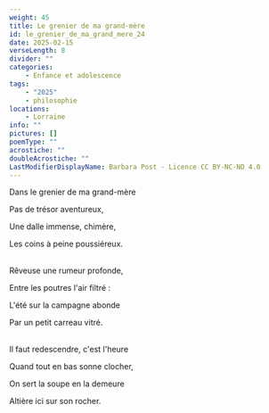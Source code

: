 ```yaml
---
weight: 45
title: Le grenier de ma grand-mère
id: le_grenier_de_ma_grand_mere_24
date: 2025-02-15
verseLength: 8
divider: ""
categories:
    - Enfance et adolescence
tags:
    - "2025"
    - philosophie
locations:
    - Lorraine
info: ""
pictures: []
poemType: ""
acrostiche: ""
doubleAcrostiche: ""
LastModifierDisplayName: Barbara Post - Licence CC BY-NC-ND 4.0
---
```

Dans le grenier de ma grand-mère

Pas de trésor aventureux,

Une dalle immense, chimère,

Les coins à peine poussiéreux.

 \
Rêveuse une rumeur profonde,

Entre les poutres l'air filtré :

L'été sur la campagne abonde

Par un petit carreau vitré.

 \
Il faut redescendre, c'est l'heure

Quand tout en bas sonne clocher,

On sert la soupe en la demeure

Altière ici sur son rocher.
